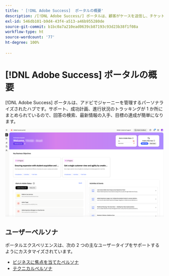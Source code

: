```yaml
---
title: ' [!DNL Adobe Success]  ポータルの概要'
description: /[!DNL Adobe Success/] ポータルは、顧客がケースを送信し、チケットの進行状況を表示し、サポートや計画ツールにアクセスできる統合ポータルです。
exl-id: 546db101-b9d4-43f4-a513-a46b955280de
source-git-commit: b1bc0a7a210ead0639cb87193c93d23b38f1f08a
workflow-type: ht
source-wordcount: '77'
ht-degree: 100%

---
```


# [!DNL Adobe Success] ポータルの概要

[!DNL Adobe Success] ポータルは、アドビでジャーニーを管理するパーソナライズされたハブです。サポート、成功計画、進行状況のトラッキングが 1 か所にまとめられているので、回答の検索、最新情報の入手、目標の達成が簡単になります。

![Adobe Success ポータルのホームページ](/help/adobe-success-portal/assets/overview-and-business-persona-overview.png)

## ユーザーペルソナ

ポータルエクスペリエンスは、次の 2 つの主なユーザータイプをサポートするようにカスタマイズされています。

* [ビジネスに焦点を当てたペルソナ](/help/adobe-success-portal/business-persona/key-functionalities-for-business-persona.md)
* [テクニカルペルソナ](/help/adobe-success-portal/technical-persona/key-functionalities-for-technical-persona.md)
